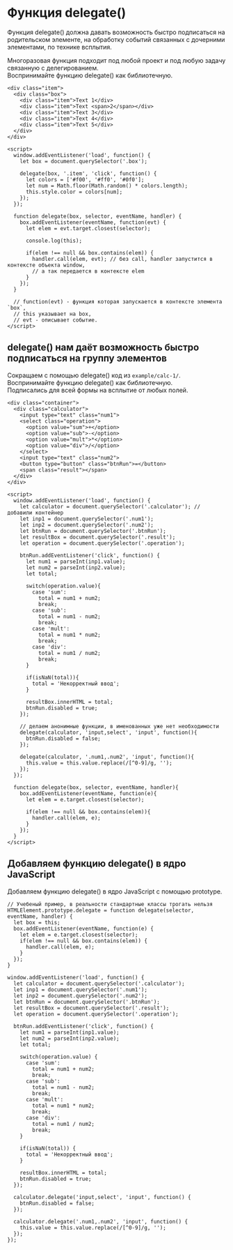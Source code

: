 # Функция delegate()
Функция delegate() должна давать возможность быстро подписаться на родительском элементе, на обработку событий связанных с дочерними элементами, по технике всплытия.

Многоразовая функция подходит под любой проект и под любую задачу связанную с делегированием.  
Воспринимайте функцию delegate() как библиотечную.

    <div class="item">
      <div class="box">
        <div class="item">Text 1</div>
        <div class="item">Text <span>2</span></div>
        <div class="item">Text 3</div>
        <div class="item">Text 4</div>
        <div class="item">Text 5</div>
      </div>
    </div>

    <script>
      window.addEventListener('load', function() {
        let box = document.querySelector('.box');

        delegate(box, '.item', 'click', function() {
          let colors = ['#f00', '#ff0', '#0f0'];
          let num = Math.floor(Math.random() * colors.length);
          this.style.color = colors[num];
        });
      });

      function delegate(box, selector, eventName, handler) {
        box.addEventListener(eventName, function(evt) {
          let elem = evt.target.closest(selector);

          console.log(this);

          if(elem !== null && box.contains(elem)) {
            handler.call(elem, evt); // без call, handler запустится в контексте объекта window,
            // а так передается в контексте elem
          }
        });
      }

      // function(evt) - функция которая запускается в контексте элемента `box`,  
      // this указывает на box,  
      // evt - описывает событие.
    </script>

## delegate() нам даёт возможность быстро подписаться на группу элементов
Сокращаем с помощью delegate() код из `example/calc-1/`.  
Воспринимайте функцию delegate() как библиотечную.  
Подписались для всей формы на всплытие от любых полей.

    <div class="container">
      <div class="calculator">
        <input type="text" class="num1">
        <select class="operation">
          <option value="sum">+</option>
          <option value="sub">-</option>
          <option value="mult">*</option>
          <option value="div">/</option>
        </select>
        <input type="text" class="num2">
        <button type="button" class="btnRun">=</button>
        <span class="result"></span>
      </div>
    </div>

    <script>
      window.addEventListener('load', function() {
        let calculator = document.querySelector('.calculator'); // добавили контейнер
        let inp1 = document.querySelector('.num1');
        let inp2 = document.querySelector('.num2');
        let btnRun = document.querySelector('.btnRun');
        let resultBox = document.querySelector('.result');
        let operation = document.querySelector('.operation');

        btnRun.addEventListener('click', function() {
          let num1 = parseInt(inp1.value);
          let num2 = parseInt(inp2.value);
          let total;

          switch(operation.value){
            case 'sum':
              total = num1 + num2;
              break;
            case 'sub':
              total = num1 - num2;
              break;
            case 'mult':
              total = num1 * num2;
              break;
            case 'div':
              total = num1 / num2;
              break;
          }
          
          if(isNaN(total)){
            total = 'Некорректный ввод';
          }

          resultBox.innerHTML = total;
          btnRun.disabled = true;
        });

        // делаем анонимные функции, в именованных уже нет необходимости
        delegate(calculator, 'input,select', 'input', function(){
          btnRun.disabled = false;
        });

        delegate(calculator, '.num1,.num2', 'input', function(){
          this.value = this.value.replace(/[^0-9]/g, '');
        });
      });

      function delegate(box, selector, eventName, handler){
        box.addEventListener(eventName, function(e){
          let elem = e.target.closest(selector);

          if(elem !== null && box.contains(elem)){
            handler.call(elem, e);
          }
        });
      }
    </script>

## Добавляем функцию delegate() в ядро JavaScript
Добавляем функцию delegate() в ядро JavaScript с помощью prototype.

    // Учебеный пример, в реальности стандартные классы трогать нельзя
    HTMLElement.prototype.delegate = function delegate(selector, eventName, handler) {
      let box = this;
      box.addEventListener(eventName, function(e) {
        let elem = e.target.closest(selector);
        if(elem !== null && box.contains(elem)) {
          handler.call(elem, e);
        }
      });
    }

    window.addEventListener('load', function() {
      let calculator = document.querySelector('.calculator');
      let inp1 = document.querySelector('.num1');
      let inp2 = document.querySelector('.num2');
      let btnRun = document.querySelector('.btnRun');
      let resultBox = document.querySelector('.result');
      let operation = document.querySelector('.operation');

      btnRun.addEventListener('click', function() {
        let num1 = parseInt(inp1.value);
        let num2 = parseInt(inp2.value);
        let total;

        switch(operation.value) {
          case 'sum':
            total = num1 + num2;
            break;
          case 'sub':
            total = num1 - num2;
            break;
          case 'mult':
            total = num1 * num2;
            break;
          case 'div':
            total = num1 / num2;
            break;
        }

        if(isNaN(total)) {
          total = 'Некорректный ввод';
        }

        resultBox.innerHTML = total;
        btnRun.disabled = true;
      });

      calculator.delegate('input,select', 'input', function() {
        btnRun.disabled = false;
      });

      calculator.delegate('.num1,.num2', 'input', function() {
        this.value = this.value.replace(/[^0-9]/g, '');
      });
    });
